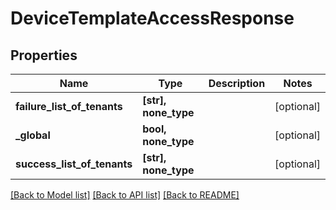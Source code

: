 # DeviceTemplateAccessResponse


## Properties
Name | Type | Description | Notes
------------ | ------------- | ------------- | -------------
**failure_list_of_tenants** | **[str], none_type** |  | [optional] 
**_global** | **bool, none_type** |  | [optional] 
**success_list_of_tenants** | **[str], none_type** |  | [optional] 

[[Back to Model list]](../README.md#documentation-for-models) [[Back to API list]](../README.md#documentation-for-api-endpoints) [[Back to README]](../README.md)



